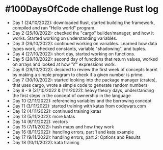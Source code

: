# #100DaysOfCode challenge Rust log

* Day 1 (24/10/2022): downloaded Rust, started building the framework, compiled and ran "Hello world" program.
* Day 2 (25/10/2022): checked the "cargo" builder/manager, and how it works. Started working on understanding variables.
* Day 3 (26/10/2022): continued working on variables. Learned how data types work, checked constants, variable "shadowing", and tuples.
* Day 4 (27/10/2022): short day, started working on functions.
* Day 5 (28/10/2022): second day of functions that return values, worked on arrays and looked at how "if" expressions work.
* Day 6 (29/10/2022): decided to review the first week of concepts learnt by making a simple program to check if a given number is prime.
* Day 7 (30/10/2022): started looking into the package manager (crates), that uses cargo, wrote a simple code to generate random numbers
* Day 8 - 9 (31/10/2022 & 1/11/2022): heavy theory days, understanding the first steps in the concept of ownership in the language
* Day 10 (2/11/2022): referencing variables and the borrowing concept
* Day 11 (3/11/2022): started training with katas from codewars.com
* Day 12 (4/11/2022): continued training katas
* Day 13 (5/11/2022): more katas
* Day 14 (6/11/2022): vectors
* Day 15 (7/11/2022): hash maps and how they work
* Day 16 (8/11/2022): handling errors, part 1 and kata example
* Day 17 (9/11/2022): handling errors, part 2: Options and Results
* Day 18 (10/11/2022): kata training
